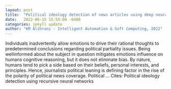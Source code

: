 ```yaml
---
layout: post
title:  "Political ideology detection of news articles using deep neural networks"
date:   2022-06-15 15:55:00 -0400
categories: jekyll update
author: "KM Alzhrani - Intelligent Automation & Soft Computing, 2022"
---
```

Individuals inadvertently allow emotions to drive their rational thoughts to predetermined conclusions regarding political partiality issues. Being wellinformed about the subject in question mitigates emotions  influence on humans  cognitive reasoning, but it does not eliminate bias. By nature, humans tend to pick a side based on their beliefs, personal interests, and principles. Hence, journalists  political leaning is defining factor in the rise of the polarity of political news coverage. Political …
Cites: ‪Political ideology detection using recursive neural networks‬  